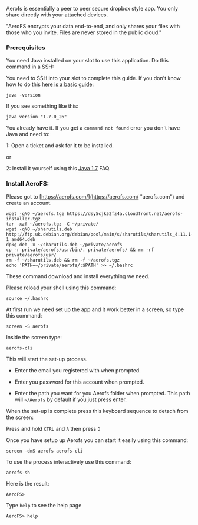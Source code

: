
Aerofs is essentially a peer to peer secure dropbox style app. You only share directly with your attached devices.

"AeroFS encrypts your data end-to-end, and only shares your files with those who you invite. Files are never stored in the public cloud."

### Prerequisites ###

You need Java installed on your slot to use this application. Do this command in a SSH:

You need to SSH into your slot to complete this guide. If you don't know how to do this [here is a basic guide](https://www.feralhosting.com/faq/view?question=12):

~~~
java -version
~~~

If you see something like this:

~~~
java version "1.7.0_26"
~~~

You already have it. If you get a `command not found` error you don't have Java and need to:

1: Open a ticket and ask for it to be installed.

or

2: Install it yourself using this [Java 1.7](https://www.feralhosting.com/faq/view?question=183 "Java 1.7") FAQ.

### Install AeroFS: ###

Please got to [https://aerofs.com/](https://aerofs.com/ "aerofs.com") and create an account.

~~~
wget -qNO ~/aerofs.tgz https://dsy5cjk52fz4a.cloudfront.net/aerofs-installer.tgz
tar -xzf ~/aerofs.tgz -C ~/private/
wget -qNO ~/sharutils.deb http://ftp.uk.debian.org/debian/pool/main/s/sharutils/sharutils_4.11.1-1_amd64.deb
dpkg-deb -x ~/sharutils.deb ~/private/aerofs
cp -r private/aerofs/usr/bin/. private/aerofs/ && rm -rf private/aerofs/usr/
rm -f ~/sharutils.deb && rm -f ~/aerofs.tgz
echo 'PATH=~/private/aerofs/:$PATH' >> ~/.bashrc
~~~

These command download and install everything we need.

Please reload your shell using this command:

~~~
source ~/.bashrc
~~~

At first run we need set up the app and it work better in a screen, so type this command:

~~~
screen -S aerofs
~~~

Inside the screen type:

~~~
aerofs-cli
~~~

This will start the set-up process.

- Enter the email you registered with when prompted.

- Enter you password for this account when prompted.

- Enter the path you want for you Aerofs folder when prompted. This path will `~/Aerofs` by default if you just press enter.

When the set-up is complete press this keyboard sequence to detach from the screen:

Press and hold `CTRL` and `A` then press  `D`

Once you have setup up Aerofs you can start it easily using this command:

~~~
screen -dmS aerofs aerofs-cli
~~~

To use the process interactively use this command:

~~~
aerofs-sh
~~~

Here is the result:

~~~
AeroFS>
~~~

Type `help` to see the help page

~~~
AeroFS> help
~~~



